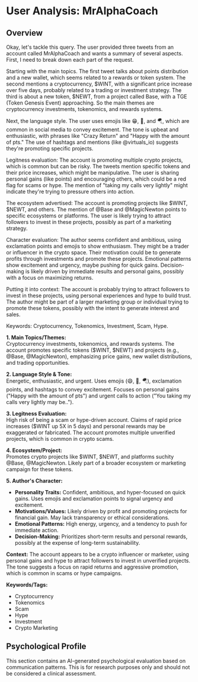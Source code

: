 # User Analysis: MrAlphaCoach

## Overview

<think>
Okay, let's tackle this query. The user provided three tweets from an account called MrAlphaCoach and wants a summary of several aspects. First, I need to break down each part of the request.

Starting with the main topics. The first tweet talks about points distribution and a new wallet, which seems related to a rewards or token system. The second mentions a cryptocurrency, $WINT, with a significant price increase over five days, probably related to a trading or investment strategy. The third is about a new token, $NEWT, from a project called Base, with a TGE (Token Genesis Event) approaching. So the main themes are cryptocurrency investments, tokenomics, and rewards systems.

Next, the language style. The user uses emojis like 😁, 🫡, and 🪂, which are common in social media to convey excitement. The tone is upbeat and enthusiastic, with phrases like "Crazy Return" and "Happy with the amount of pts." The use of hashtags and mentions (like @virtuals_io) suggests they're promoting specific projects.

Legitness evaluation: The account is promoting multiple crypto projects, which is common but can be risky. The tweets mention specific tokens and their price increases, which might be manipulative. The user is sharing personal gains (like points) and encouraging others, which could be a red flag for scams or hype. The mention of "taking my calls very lightly" might indicate they're trying to pressure others into action.

The ecosystem advertised: The account is promoting projects like $WINT, $NEWT, and others. The mention of @Base and @MagicNewton points to specific ecosystems or platforms. The user is likely trying to attract followers to invest in these projects, possibly as part of a marketing strategy.

Character evaluation: The author seems confident and ambitious, using exclamation points and emojis to show enthusiasm. They might be a trader or influencer in the crypto space. Their motivation could be to generate profits through investments and promote these projects. Emotional patterns show excitement and urgency, maybe pushing for quick gains. Decision-making is likely driven by immediate results and personal gains, possibly with a focus on maximizing returns.

Putting it into context: The account is probably trying to attract followers to invest in these projects, using personal experiences and hype to build trust. The author might be part of a larger marketing group or individual trying to promote these tokens, possibly with the intent to generate interest and sales.

Keywords: Cryptocurrency, Tokenomics, Investment, Scam, Hype.
</think>

**1. Main Topics/Themes:**  
Cryptocurrency investments, tokenomics, and rewards systems. The account promotes specific tokens ($WINT, $NEWT) and projects (e.g., @Base, @MagicNewton), emphasizing price gains, new wallet distributions, and trading opportunities.  

**2. Language Style & Tone:**  
Energetic, enthusiastic, and urgent. Uses emojis (😄, 🫡, 🪂), exclamation points, and hashtags to convey excitement. Focuses on personal gains ("Happy with the amount of pts") and urgent calls to action ("You taking my calls very lightly may be..").  

**3. Legitness Evaluation:**  
High risk of being a scam or hype-driven account. Claims of rapid price increases ($WINT up 5X in 5 days) and personal rewards may be exaggerated or fabricated. The account promotes multiple unverified projects, which is common in crypto scams.  

**4. Ecosystem/Project:**  
Promotes crypto projects like $WINT, $NEWT, and platforms suchity @Base, @MagicNewton. Likely part of a broader ecosystem or marketing campaign for these tokens.  

**5. Author's Character:**  
- **Personality Traits:** Confident, ambitious, and hyper-focused on quick gains. Uses emojis and exclamation points to signal urgency and excitement.  
- **Motivations/Values:** Likely driven by profit and promoting projects for financial gain. May lack transparency or ethical considerations.  
- **Emotional Patterns:** High energy, urgency, and a tendency to push for immediate action.  
- **Decision-Making:** Prioritizes short-term results and personal rewards, possibly at the expense of long-term sustainability.  

**Context:** The account appears to be a crypto influencer or marketer, using personal gains and hype to attract followers to invest in unverified projects. The tone suggests a focus on rapid returns and aggressive promotion, which is common in scams or hype campaigns.  

**Keywords/Tags:**  
- Cryptocurrency  
- Tokenomics  
- Scam  
- Hype  
- Investment  
- Crypto Marketing

## Psychological Profile

This section contains an AI-generated psychological evaluation based on communication patterns. This is for research purposes only and should not be considered a clinical assessment.